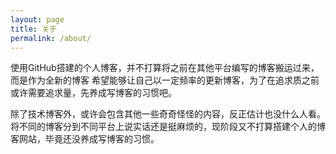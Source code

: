 ```yaml
---
layout: page
title: 关于
permalink: /about/
---
```


使用GitHub搭建的个人博客，并不打算将之前在其他平台编写的博客搬运过来，而是作为全新的博客
希望能够让自己以一定频率的更新博客，为了在追求质之前或许需要追求量，先养成写博客的习惯吧。

除了技术博客外，或许会包含其他一些奇奇怪怪的内容，反正估计也没什么人看。将不同的博客分到不同平台上说实话还是挺麻烦的，现阶段又不打算搭建个人的博客网站，毕竟还没养成写博客的习惯。

<!-- This is the base Jekyll theme. You can find out more info about customizing your Jekyll theme, as well as basic Jekyll usage documentation at [jekyllrb.com](https://jekyllrb.com/)

You can find the source code for Minima at GitHub:
[jekyll][jekyll-organization] /
[minima](https://github.com/jekyll/minima)

You can find the source code for Jekyll at GitHub:
[jekyll][jekyll-organization] /
[jekyll](https://github.com/jekyll/jekyll)


[jekyll-organization]: https://github.com/jekyll -->
